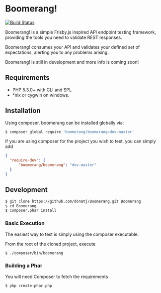 # Boomerang!

[![Build Status](https://travis-ci.org/donatj/Boomerang.png?branch=master)](https://travis-ci.org/donatj/Boomerang)

Boomerang! is a simple Frisby.js inspired API endpoint testing framework, providing the tools you need to validate REST responses.

Boomerang! consumes your API and validates your defined set of expectations, alerting you to any problems arising.

Boomerang! is still in development and more info is coming soon!

## Requirements

- PHP 5.3.0+ with CLI and SPL
- *nix or cygwin on windows.

## Installation

Using composer, boomerang can be installed globally via: 

```bash
$ composer global require 'boomerang/boomerang=dev-master'
```

If you are using composer for the project you wish to test, you can simply add

```json
{
  "require-dev": {
      "boomerang/boomerang": "dev-master"
  }
}
```

## Development

```bash
$ git clone https://github.com/donatj/Boomerang.git Boomerang
$ cd Boomerang
$ composer.phar install
```

### Basic Execution

The easiest way to test is simply using the composer executable.

From the root of the cloned project, execute 
```bash
$ ./composer/bin/boomerang
```

### Building a Phar

You will need Composer to fetch the requirements

```bash
$ php create-phar.php
```
